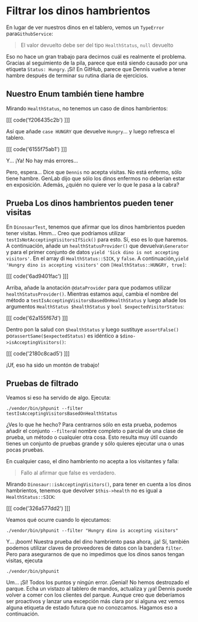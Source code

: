 # Filtrar los dinos hambrientos

En lugar de ver nuestros dinos en el tablero, vemos un `TypeError` para`GithubService`:

> El valor devuelto debe ser del tipo `HealthStatus`, `null` devuelto

Eso no hace un gran trabajo para decirnos cuál es realmente el problema. Gracias al seguimiento de la pila, parece que está siendo causado por una etiqueta `Status: Hungry`. ¡Sí! En GitHub, parece que Dennis vuelve a tener hambre después de terminar su rutina diaria de ejercicios.

## Nuestro Enum también tiene hambre

Mirando `HealthStatus`, no tenemos un caso de dinos hambrientos:

[[[ code('f206435c2b') ]]]

Así que añade `case HUNGRY` que devuelve `Hungry`... y luego refresca el tablero.

[[[ code('6155f75ab1') ]]]

Y... ¡Ya! No hay más errores...

Pero, espera... Dice que `Dennis` no acepta visitas. No está enfermo, sólo tiene hambre. GenLab dijo que sólo los dinos enfermos no deberían estar en exposición. Además, ¿quién no quiere ver lo que le pasa a la cabra?

## Prueba Los dinos hambrientos pueden tener visitas

En `DinosaurTest`, tenemos que afirmar que los dinos hambrientos pueden tener visitas. Hmm... Creo que podríamos utilizar `testIsNotAcceptingVisitorsIfSick()` para esto. Sí, eso es lo que haremos. A continuación, añade un `healthStatusProvider()` que devuelva`\Generator` y para el primer conjunto de datos `yield 'Sick dino is not accepting visitors'`. 
En el array di `HealthStatus::SICK`, y `false`. A continuación,`yield 'Hungry dino is accepting visitors'` con `[HealthStatus::HUNGRY, true]`:

[[[ code('6ad9401fac') ]]]

Arriba, añade la anotación `@dataProvider` para que podamos utilizar `healthStatusProvider()`. Mientras estamos aquí, cambia el nombre del método a `testIsAcceptingVisitorsBasedOnHealthStatus` y luego añade los argumentos `HealthStatus $healthStatus` y `bool $expectedVisitorStatus`:

[[[ code('62a155f67d') ]]]

Dentro pon la salud con `$healthStatus` y luego sustituye `assertFalse()` por`assertSame($expectedStatus)` es idéntico a `$dino->isAcceptingVisitors()`:

[[[ code('2180c8cad5') ]]]

¡Uf, eso ha sido un montón de trabajo!

## Pruebas de filtrado

Veamos si eso ha servido de algo. Ejecuta:

```terminal
./vendor/bin/phpunit --filter testIsAcceptingVisitorsBasedOnHealthStatus
```

¿Ves lo que he hecho? Para centrarnos sólo en esta prueba, podemos añadir el conjunto `--filter`al nombre completo o parcial de una clase de prueba, un método o cualquier otra cosa. Esto resulta muy útil cuando tienes un conjunto de pruebas grande y sólo quieres ejecutar una o unas pocas pruebas.

En cualquier caso, el dino hambriento no acepta a los visitantes y falla:

> Fallo al afirmar que false es verdadero.

Mirando `Dinosaur::isAcceptingVisitors()`, para tener en cuenta a los dinos hambrientos, tenemos que devolver `$this->health` no es igual a `HealthStatus::SICK`:

[[[ code('326a577dd2') ]]]

Veamos qué ocurre cuando lo ejecutamos:

```terminal
./vendor/bin/phpunit --filter "Hungry dino is accepting visitors"
```

Y... ¡boom! Nuestra prueba del dino hambriento pasa ahora, ¡ja! Sí, también podemos utilizar claves de proveedores de datos con la bandera `filter`. Pero para asegurarnos de que no impedimos que los dinos sanos tengan visitas, ejecuta

```terminal
./vendor/bin/phpunit
```

Um... ¡Sí! Todos los puntos y ningún error. ¡Genial! No hemos destrozado el parque. Echa un vistazo al tablero de mandos, actualiza y ¡ya! Dennis puede volver a comer con los clientes del parque. Aunque creo que deberíamos ser proactivos y lanzar una excepción más clara por si alguna vez vemos alguna etiqueta de estado futura que no conozcamos. Hagamos eso a continuación.
